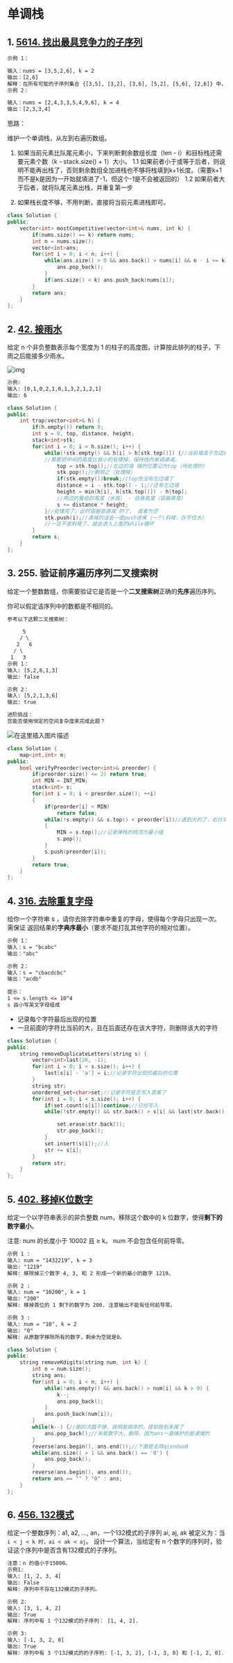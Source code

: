# 单调栈

## 1. [5614. 找出最具竞争力的子序列](https://leetcode-cn.com/problems/find-the-most-competitive-subsequence/)

```html
示例 1：

输入：nums = [3,5,2,6], k = 2
输出：[2,6]
解释：在所有可能的子序列集合 {[3,5], [3,2], [3,6], [5,2], [5,6], [2,6]} 中，[2,6] 最具竞争力。
示例 2：

输入：nums = [2,4,3,3,5,4,9,6], k = 4
输出：[2,3,3,4]
```

思路：

维护一个单调栈，从左到右遍历数组。

1. 如果当前元素比队尾元素小，下来判断剩余数组长度（len - i）和目标栈还需要元素个数（k - stack.size() + 1）大小。
   1.1 如果前者小于或等于后者，则说明不能再出栈了，否则剩余数组全加进栈也不够将栈填到k+1长度。（需要k+1而不是k是因为一开始就填进了-1，但这个-1是不会被返回的）
   1.2 如果前者大于后者，就将队尾元素出栈，并重复第一步

2. 如果栈长度不够，不用判断，直接将当前元素进栈即可。

```cpp
class Solution {
public:
    vector<int> mostCompetitive(vector<int>& nums, int k) {
        if(nums.size() == k) return nums;
        int n = nums.size();
        vector<int>ans;
        for(int i = 0; i < n; i++) {
            while(ans.size() > 0 && ans.back() > nums[i] && n - i >= k - ans.size() + 1) {
                ans.pop_back();
            }
            if(ans.size() < k) ans.push_back(nums[i]);
        }
        return ans;
    }
};
```

## 2. [42. 接雨水](https://leetcode-cn.com/problems/trapping-rain-water/)

给定 n 个非负整数表示每个宽度为 1 的柱子的高度图，计算按此排列的柱子，下雨之后能接多少雨水。

![img](http://test-fangsong-imgsubmit.oss-cn-beijing.aliyuncs.com/img/rainwatertrap.png)

 ```html
示例:
输入: [0,1,0,2,1,0,1,3,2,1,2,1]
输出: 6
 ```

```cpp
class Solution {
public:
    int trap(vector<int>& h) {
        if(h.empty()) return 0;
        int s = 0, top, distance, height;
        stack<int>stk;
        for(int i = 0; i < h.size(); i++) {
            while(!stk.empty() && h[i] > h[stk.top()]) {//当前墙高于左边的，违反递减
            //需要把中间的高度比我小的处理掉，保持栈内单调递减。
                top = stk.top();//左边的墙 墙的位置记为top（待处理的）
                stk.pop();//删除之（处理掉）
                if(stk.empty())break;//top他没有左边墙了
                distance = i - stk.top() - 1;//还有左边墙
                height = min(h[i], h[stk.top()]) - h[top];
                //两边的最低的高度（水高） - 自身高度（容器厚度）
                s += distance * height;
            }//处理完了，此时容器是递减 的了， 或者为空
            stk.push(i);//递减的话会一直push进来（一个\斜坡，存不住水）
            //一旦不是斜坡了，就会进入上面的while循环
        }
        return s;
    }
};
```

## 3. 255. 验证前序遍历序列二叉搜索树

给定一个整数数组，你需要验证它是否是一个**二叉搜索树**正确的**先序**遍历序列。

你可以假定该序列中的数都是不相同的。

```html
参考以下这颗二叉搜索树：

     5
    / \
   2   6
  / \
 1   3
示例 1：
输入: [5,2,6,1,3]
输出: false

示例 2：
输入: [5,2,1,3,6]
输出: true

进阶挑战：
您能否使用恒定的空间复杂度来完成此题？
```

![在这里插入图片描述](http://test-fangsong-imgsubmit.oss-cn-beijing.aliyuncs.com/img/20200707232044116.png)

```cpp
class Solution {
	map<int,int> m;
public:
    bool verifyPreorder(vector<int>& preorder) {
    	if(preorder.size() <= 2) return true;
    	int MIN = INT_MIN;
    	stack<int> s;
    	for(int i = 0; i < preorder.size(); ++i)
    	{
    		if(preorder[i] < MIN)
    			return false;
    		while(!s.empty() && s.top() < preorder[i])//遇到大的了，右分支
    		{
    			MIN = s.top();//记录弹栈的栈顶为最小值
    			s.pop();
    		}
    		s.push(preorder[i]);
    	}
    	return true;
    }
};
```

## 4. [316. 去除重复字母](https://leetcode-cn.com/problems/remove-duplicate-letters/)

给你一个字符串 s ，请你去除字符串中重复的字母，使得每个字母只出现一次。需保证 返回结果的**字典序最小**（要求不能打乱其他字符的相对位置）。

```html
示例 1：
输入：s = "bcabc"
输出："abc"

示例 2：
输入：s = "cbacdcbc"
输出："acdb"
 
提示：
1 <= s.length <= 10^4
s 由小写英文字母组成
```

- 记录每个字符最后出现的位置
- 一旦前面的字符比当前的大，且在后面还存在该大字符，则删除该大的字符

```cpp
class Solution {
public:
    string removeDuplicateLetters(string s) {
        vector<int>last(26, -1);
        for(int i = 0; i < s.size(); i++) {
            last[s[i] - 'a'] = i;//记录字符出现的最后的位置
        }
        string str;
        unordered_set<char>set;//记录字符是否写入答案了
        for(int i = 0; i < s.size(); i++) {
            if(set.count(s[i]))continue;//已经写入
            while(!str.empty() && str.back() > s[i] && last[str.back() - 'a'] > i) {//出现比栈顶元素小的值，最后出现的为准, 一旦前面的字符比当前的大，且在后面还存在该大字符，则删除该大的字符

                set.erase(str.back());
                str.pop_back();
            }
            set.insert(s[i]);//入
            str += s[i];
        }
        return str;
    }
};
```

## 5. [402. 移掉K位数字](https://leetcode-cn.com/problems/remove-k-digits/)

给定一个以字符串表示的非负整数 num，移除这个数中的 k 位数字，使得**剩下的数字最小**。

注意:
num 的长度小于 10002 且 ≥ k。
num 不会包含任何前导零。

```html
示例 1 :
输入: num = "1432219", k = 3
输出: "1219"
解释: 移除掉三个数字 4, 3, 和 2 形成一个新的最小的数字 1219。

示例 2 :
输入: num = "10200", k = 1
输出: "200"
解释: 移掉首位的 1 剩下的数字为 200. 注意输出不能有任何前导零。

示例 3 :
输入: num = "10", k = 2
输出: "0"
解释: 从原数字移除所有的数字，剩余为空就是0。
```

```cpp
class Solution {
public:
    string removeKdigits(string num, int k) {
        int n = num.size();
        string ans;
        for(int i = 0; i < n; i++) {
            while(!ans.empty() && ans.back() > num[i] && k > 0) {
                k--;
                ans.pop_back();
            }
            ans.push_back(num[i]);
        }
        while(k--) {//删的次数不够，说明是顺序的，提前跑到末尾了
            ans.pop_back();//末尾数字大，删除，因为ans一直维护的是递增的
        }
        reverse(ans.begin(), ans.end());//下面是去除qiandao0
        while(ans.size() > 1 && ans.back() == '0') {
            ans.pop_back();
        }
        reverse(ans.begin(), ans.end());
        return ans == "" ? "0" : ans;
    }
};
```

## 6. [456. 132模式](https://leetcode-cn.com/problems/132-pattern/)

给定一个整数序列：a1, a2, …, an，一个132模式的子序列 ai, aj, ak 被定义为：当 `i < j < k 时，ai < ak < aj`。
设计一个算法，当给定有 n 个数字的序列时，验证这个序列中是否含有132模式的子序列。

```html
注意：n 的值小于15000。
示例1:
输入: [1, 2, 3, 4]
输出: False
解释: 序列中不存在132模式的子序列。

示例 2:
输入: [3, 1, 4, 2]
输出: True
解释: 序列中有 1 个132模式的子序列： [1, 4, 2].

示例 3:
输入: [-1, 3, 2, 0]
输出: True
解释: 序列中有 3 个132模式的的子序列: [-1, 3, 2], [-1, 3, 0] 和 [-1, 2, 0].
```

